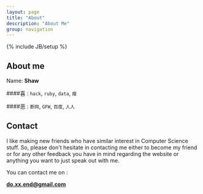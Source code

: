 ```yaml
---
layout: page
title: "About"
description: "About Me"
group: navigation
---
```

{% include JB/setup %}
 
## About me

Name: **Shaw**

####喜 : `hack`, `ruby`, `data`, `瘦` 

####恶 : `断网`, `GFW`, `百度`, `人人`


## Contact

I like making new friends who have similar interest in Computer
Science stuff. So, please don't hesitate in contacting me either to
become my friend or for any other feedback you have in mind regarding
the website or anything you want to just speak out with me.

You can contact me on :

**do.xx.end@gmail.com**

